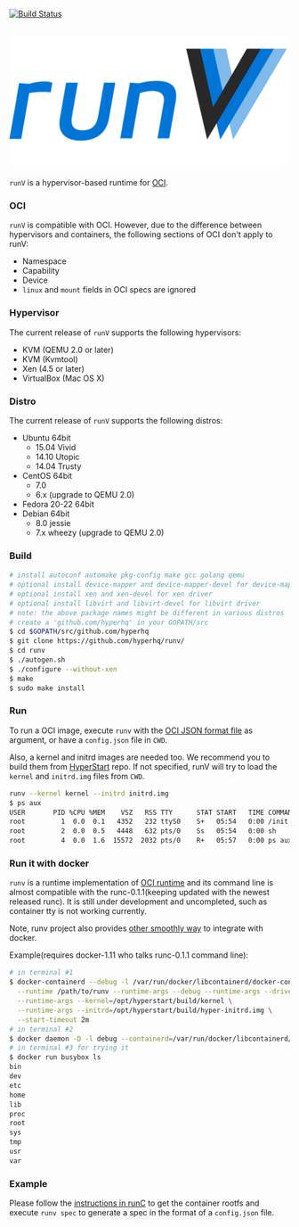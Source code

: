 [![Build Status](https://travis-ci.org/hyperhq/runv.svg?branch=master)](https://travis-ci.org/hyperhq/runv)

## ![runV](logo.png)

`runV` is a hypervisor-based runtime for [OCI](https://github.com/opencontainers/runtime-spec).

### OCI

`runV` is compatible with OCI. However, due to the difference between hypervisors and containers, the following sections of OCI don't apply to runV:
- Namespace
- Capability
- Device
- `linux` and `mount` fields in OCI specs are ignored

### Hypervisor

The current release of `runV` supports the following hypervisors:
- KVM (QEMU 2.0 or later)
- KVM (Kvmtool)
- Xen (4.5 or later)
- VirtualBox (Mac OS X)

### Distro

The current release of `runV` supports the following distros:

- Ubuntu 64bit
	- 15.04 Vivid
	- 14.10 Utopic
	- 14.04 Trusty
- CentOS 64bit
	- 7.0
	- 6.x (upgrade to QEMU 2.0)
- Fedora 20-22 64bit
- Debian 64bit
	- 8.0 jessie
	- 7.x wheezy (upgrade to QEMU 2.0)

### Build

```bash
# install autoconf automake pkg-config make gcc golang qemu
# optional install device-mapper and device-mapper-devel for device-mapper storage
# optional install xen and xen-devel for xen driver
# optional install libvirt and libvirt-devel for libvirt driver
# note: the above package names might be different in various distros
# create a 'github.com/hyperhq' in your GOPATH/src
$ cd $GOPATH/src/github.com/hyperhq
$ git clone https://github.com/hyperhq/runv/
$ cd runv
$ ./autogen.sh
$ ./configure --without-xen
$ make
$ sudo make install
```

### Run

To run a OCI image, execute `runv` with the [OCI JSON format file](https://github.com/opencontainers/runc#oci-container-json-format) as argument, or have a `config.json` file in `CWD`.

Also, a kernel and initrd images are needed too. We recommend you to build them from [HyperStart](https://github.com/hyperhq/hyperstart/) repo. If not specified, runV will try to load the `kernel` and `initrd.img` files from `CWD`.

```bash
runv --kernel kernel --initrd initrd.img
$ ps aux
USER       PID %CPU %MEM    VSZ   RSS TTY      STAT START   TIME COMMAND
root         1  0.0  0.1   4352   232 ttyS0    S+   05:54   0:00 /init
root         2  0.0  0.5   4448   632 pts/0    Ss   05:54   0:00 sh
root         4  0.0  1.6  15572  2032 pts/0    R+   05:57   0:00 ps aux
```

### Run it with docker

`runv` is a runtime implementation of [OCI runtime](https://github.com/opencontainers/runtime-spec) and its command line is almost compatible with the runc-0.1.1(keeping updated with the newest released runc). It is still under development and uncompleted, such as container tty is not working currently.

Note, runv project also provides [other smoothly way](https://github.com/hyperhq/runv/tree/master/containerd) to integrate with docker.

Example(requires docker-1.11 who talks runc-0.1.1 command line):

```bash
# in terminal #1
$ docker-containerd --debug -l /var/run/docker/libcontainerd/docker-containerd.sock \
  --runtime /path/to/runv --runtime-args --debug --runtime-args --driver=libvirt \
  --runtime-args --kernel=/opt/hyperstart/build/kernel \
  --runtime-args --initrd=/opt/hyperstart/build/hyper-initrd.img \
  --start-timeout 2m
# in terminal #2
$ docker daemon -D -l debug --containerd=/var/run/docker/libcontainerd/docker-containerd.sock
# in terminal #3 for trying it
$ docker run busybox ls
bin
dev
etc
home
lib
proc
root
sys
tmp
usr
var
```

### Example

Please follow the [instructions in runC](https://github.com/opencontainers/runc#creating-an-oci-bundle) to get the container rootfs and execute `runv spec` to generate a spec in the format of a `config.json` file.
